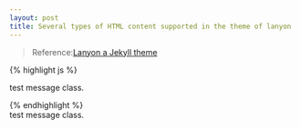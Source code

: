 ```yaml
---
layout: post
title: Several types of HTML content supported in the theme of lanyon
---
```


>Reference:[Lanyon a Jekyll theme](http://lanyon.getpoole.com/)

{% highlight js %}
<div class="message">

  test message class.

</div>
{% endhighlight %}

<div class="message">
  test message class.
</div>



